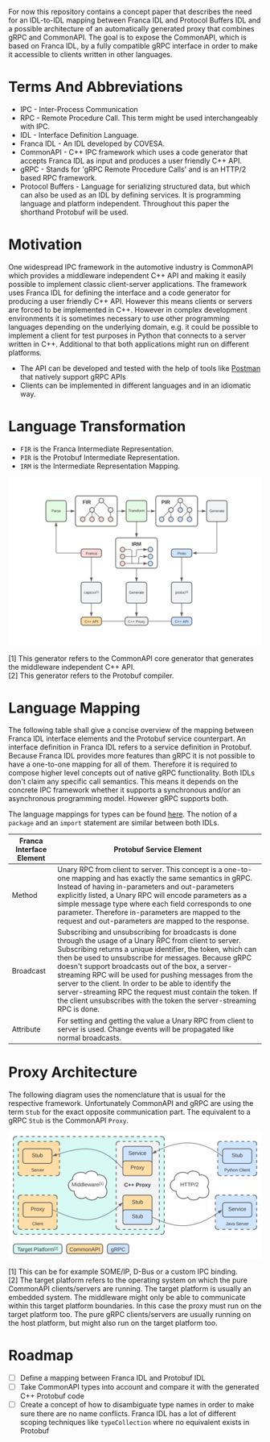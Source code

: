 For now this repository contains a concept paper that describes the need for an IDL-to-IDL mapping between Franca IDL and Protocol Buffers IDL and a possible architecture of an automatically generated proxy that combines gRPC and CommonAPI. The goal is to expose the CommonAPI, which is based on Franca IDL, by a fully compatible gRPC interface in order to make it accessible to clients written in other languages.

# Terms And Abbreviations

* IPC - Inter-Process Communication
* RPC - Remote Procedure Call. This term might be used interchangeably with IPC.
* IDL - Interface Definition Language.
* Franca IDL - An IDL developed by COVESA.
* CommonAPI - C++ IPC framework which uses a code generator that accepts Franca IDL as input and produces a user friendly C++ API.
* gRPC - Stands for 'gRPC Remote Procedure Calls' and is an HTTP/2 based RPC framework.
* Protocol Buffers - Language for serializing structured data, but which can also be used as an IDL by defining services. It is programming language and platform independent. Throughout this paper the shorthand Protobuf will be used.

# Motivation

One widespread IPC framework in the automotive industry is CommonAPI which provides a middleware independent C++ API and making it easily possible to implement classic client-server applications. The framework uses Franca IDL for defining the interface and a code generator for producing a user friendly C++ API. However this means clients or servers are forced to be implemented in C++. However in complex development environments it is sometimes necessary to use other programming languages depending on the underlying domain, e.g. it could be possible to implement a client for test purposes in Python that connects to a server written in C++. Additional to that both applications might run on different platforms.

* The API can be developed and tested with the help of tools like [Postman](https://www.postman.com/) that natively support gRPC APIs
* Clients can be implemented in different languages and in an idiomatic way.

# Language Transformation

* `FIR` is the Franca Intermediate Representation.
* `PIR` is the Protobuf Intermediate Representation.
* `IRM` is the Intermediate Representation Mapping.

![Franca-to-Protobuf Transformation](res/franca_proto_transform.svg)

[1] This generator refers to the CommonAPI core generator that generates the middleware independent C++ API. \
[2] This generator refers to the Protobuf compiler.

# Language Mapping

The following table shall give a concise overview of the mapping between Franca IDL interface elements and the Protobuf service counterpart. An interface definition in Franca IDL refers to a service definition in Protobuf. Because Franca IDL provides more features than gRPC it is not possible to have a one-to-one mapping for all of them. Therefore it is required to compose higher level concepts out of native gRPC functionality. Both IDLs don't claim any specific call semantics. This means it depends on the concrete IPC framework whether it supports a synchronous and/or an asynchronous programming model. However gRPC supports both.

The language mappings for types can be found [here](docs/TypeMappings.md). The notion of a `package` and an `import` statement are similar between both IDLs.

| Franca Interface Element | Protobuf Service Element |
| --- | --- |
| Method | Unary RPC from client to server. This concept is a one-to-one mapping and has exactly the same semantics in gRPC. Instead of having in-parameters and out-parameters explicitly listed, a Unary RPC will encode parameters as a simple message type where each field corresponds to one parameter. Therefore in-parameters are mapped to the request and out-parameters are mapped to the response.  |
| Broadcast | Subscribing and unsubscribing for broadcasts is done through the usage of a Unary RPC from client to server. Subscribing returns a unique identifier, the token, which can then be used to unsubscribe for messages. Because gRPC doesn't support broadcasts out of the box, a server-streaming RPC will be used for pushing messages from the server to the client. In order to be able to identify the server-streaming RPC the request must contain the token. If the client unsubscribes with the token the server-streaming RPC is done.
| Attribute | For setting and getting the value a Unary RPC from client to server is used. Change events will be propagated like normal broadcasts. |

# Proxy Architecture

The following diagram uses the nomenclature that is usual for the respective framework. Unfortunately CommonAPI and gRPC are using the term `Stub` for the exact opposite communication part. The equivalent to a gRPC `Stub` is the CommonAPI `Proxy`.

![Proxy Architecture](res/proxy_architecture.svg)

[1] This can be for example SOME/IP, D-Bus or a custom IPC binding. \
[2] The target platform refers to the operating system on which the pure CommonAPI clients/servers are running. The target platform is usually an embedded system. The middleware might only be able to communicate within this target platform boundaries. In this case the proxy must run on the target platform too. The pure gRPC clients/servers are usually running on the host platform, but might also run on the target platform too.

# Roadmap

- [ ] Define a mapping between Franca IDL and Protobuf IDL
- [ ] Take CommonAPI types into account and compare it with the generated C++ Protobuf code
- [ ] Create a concept of how to disambiguate type names in order to make sure there are no name conflicts. Franca IDL has a lot of different scoping techniques like `typeCollection` where no equivalent exists in Protobuf